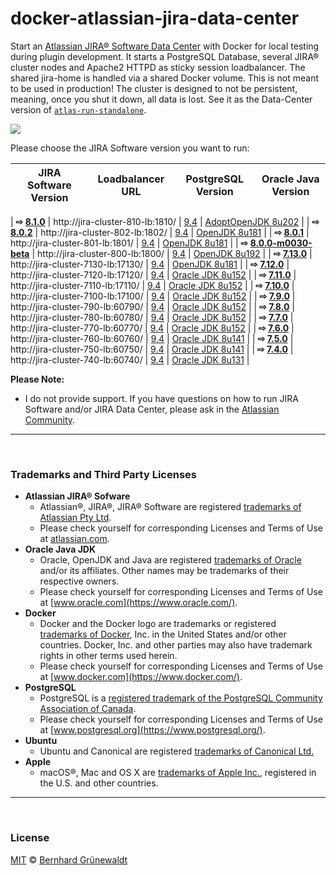 # docker-atlassian-jira-data-center

Start an [Atlassian JIRA® Software Data Center](https://de.atlassian.com/enterprise/data-center) with Docker for local testing during plugin development.
It starts a PostgreSQL Database, several JIRA® cluster nodes and Apache2 HTTPD as sticky session loadbalancer. The shared jira-home is handled via a shared Docker volume. This is not meant to be used in production! The cluster is designed to not be persistent, meaning, once you shut it down, all data is lost. See it as the Data-Center version of [`atlas-run-standalone`](https://developer.atlassian.com/docs/developer-tools/working-with-the-sdk/command-reference/atlas-run-standalone).

[![](https://codeclou.github.io/docker-atlassian-jira-data-center/img/manage-jira-cluster-logo.svg)](https://github.com/codeclou/docker-atlassian-jira-data-center)


Please choose the JIRA Software version you want to run:

|JIRA Software Version | Loadbalancer URL | PostgreSQL Version | Oracle Java Version |
|-------------------|--------------------|-----------------|-----------------------|

| **⇨ [8.1.0](https://github.com/codeclou/docker-atlassian-jira-data-center/blob/master/8.1.0)** | http://jira-cluster-810-lb:1810/ | [9.4](https://hub.docker.com/_/postgres/) | [AdoptOpenJDK 8u202](https://github.com/codeclou/docker-atlassian-base-images/blob/jira-software-8.1.0/Dockerfile) |
| **⇨ [8.0.2](https://github.com/codeclou/docker-atlassian-jira-data-center/blob/master/8.0.2)** | http://jira-cluster-802-lb:1802/ | [9.4](https://hub.docker.com/_/postgres/) | [OpenJDK 8u181](https://github.com/codeclou/docker-atlassian-base-images/blob/jira-software-8.0.2/Dockerfile) |
| **⇨ [8.0.1](https://github.com/codeclou/docker-atlassian-jira-data-center/blob/master/8.0.1)** | http://jira-cluster-801-lb:1801/ | [9.4](https://hub.docker.com/_/postgres/) | [OpenJDK 8u181](https://github.com/codeclou/docker-atlassian-base-images/blob/jira-software-8.0.1/Dockerfile) |
| **⇨ [8.0.0-m0030-beta](https://github.com/codeclou/docker-atlassian-jira-data-center/blob/master/8.0.0-m0030-beta)** | http://jira-cluster-800-lb:1800/ | [9.4](https://hub.docker.com/_/postgres/) | [OpenJDK 8u192](https://github.com/codeclou/docker-atlassian-base-images/blob/jira-software-8.0.0-m0030-beta/Dockerfile) |
| **⇨ [7.13.0](https://github.com/codeclou/docker-atlassian-jira-data-center/blob/master/7.13.0)** | http://jira-cluster-7130-lb:17130/ | [9.4](https://hub.docker.com/_/postgres/) | [OpenJDK 8u181](https://github.com/codeclou/docker-atlassian-base-images/blob/jira-software-7.13.0/Dockerfile) |
| **⇨ [7.12.0](https://github.com/codeclou/docker-atlassian-jira-data-center/blob/master/7.12.0)** | http://jira-cluster-7120-lb:17120/ | [9.4](https://hub.docker.com/_/postgres/) | [Oracle JDK 8u152](https://github.com/codeclou/docker-atlassian-base-images/blob/jira-software-7.12.0/Dockerfile) |
| **⇨ [7.11.0](https://github.com/codeclou/docker-atlassian-jira-data-center/blob/master/7.11.0)** | http://jira-cluster-7110-lb:17110/ | [9.4](https://hub.docker.com/_/postgres/) | [Oracle JDK 8u152](https://github.com/codeclou/docker-atlassian-base-images/blob/jira-software-7.11.0/Dockerfile) |
| **⇨ [7.10.0](https://github.com/codeclou/docker-atlassian-jira-data-center/blob/master/7.10.0)** | http://jira-cluster-7100-lb:17100/ | [9.4](https://hub.docker.com/_/postgres/) | [Oracle JDK 8u152](https://github.com/codeclou/docker-atlassian-base-images/blob/jira-software-7.10.0/Dockerfile) |
| **⇨ [7.9.0](https://github.com/codeclou/docker-atlassian-jira-data-center/blob/master/7.9.0)** | http://jira-cluster-790-lb:60790/ | [9.4](https://hub.docker.com/_/postgres/) | [Oracle JDK 8u152](https://github.com/codeclou/docker-atlassian-base-images/blob/jira-software-7.9.0/Dockerfile) |
| **⇨ [7.8.0](https://github.com/codeclou/docker-atlassian-jira-data-center/blob/master/7.8.0)** | http://jira-cluster-780-lb:60780/ | [9.4](https://hub.docker.com/_/postgres/) | [Oracle JDK 8u152](https://github.com/codeclou/docker-atlassian-base-images/blob/jira-software-7.8.0/Dockerfile) |
| **⇨ [7.7.0](https://github.com/codeclou/docker-atlassian-jira-data-center/blob/master/7.7.0)** | http://jira-cluster-770-lb:60770/ | [9.4](https://hub.docker.com/_/postgres/) | [Oracle JDK 8u152](https://github.com/codeclou/docker-atlassian-base-images/blob/jira-software-7.7.0/Dockerfile) |
| **⇨ [7.6.0](https://github.com/codeclou/docker-atlassian-jira-data-center/blob/master/7.6.0)** | http://jira-cluster-760-lb:60760/ | [9.4](https://hub.docker.com/_/postgres/) | [Oracle JDK 8u141](https://github.com/codeclou/docker-atlassian-base-images/blob/jira-software-7.6.0/Dockerfile) |
| **⇨ [7.5.0](https://github.com/codeclou/docker-atlassian-jira-data-center/blob/master/7.5.0)** | http://jira-cluster-750-lb:60750/ | [9.4](https://hub.docker.com/_/postgres/) | [Oracle JDK 8u141](https://github.com/codeclou/docker-atlassian-base-images/blob/jira-software-7.5.0/Dockerfile) |
| **⇨ [7.4.0](https://github.com/codeclou/docker-atlassian-jira-data-center/blob/master/7.4.0)** | http://jira-cluster-740-lb:60740/ | [9.4](https://hub.docker.com/_/postgres/) | [Oracle JDK 8u131](https://github.com/codeclou/docker-atlassian-base-images/blob/jira-software-7.4.0/Dockerfile) |

**Please Note:**
 * I do not provide support. If you have questions on how to run JIRA Software and/or JIRA Data Center, please ask in the
[Atlassian Community](https://community.atlassian.com/).

-----

&nbsp;

### Trademarks and Third Party Licenses

 * **Atlassian JIRA® Sofware**
   * Atlassian®, JIRA®, JIRA® Software are registered [trademarks of Atlassian Pty Ltd](https://de.atlassian.com/legal/trademark).
   * Please check yourself for corresponding Licenses and Terms of Use at [atlassian.com](https://atlassian.com).
 * **Oracle Java JDK**
   * Oracle, OpenJDK and Java are registered [trademarks of Oracle](https://www.oracle.com/legal/trademarks.html) and/or its affiliates. Other names may be trademarks of their respective owners.
   * Please check yourself for corresponding Licenses and Terms of Use at [www.oracle.com](https://www.oracle.com/).
 * **Docker**
   * Docker and the Docker logo are trademarks or registered [trademarks of Docker](https://www.docker.com/trademark-guidelines), Inc. in the United States and/or other countries. Docker, Inc. and other parties may also have trademark rights in other terms used herein.
   * Please check yourself for corresponding Licenses and Terms of Use at [www.docker.com](https://www.docker.com/).
 * **PostgreSQL**
   * PostgreSQL is a [registered trademark of the PostgreSQL Community Association of Canada](https://wiki.postgresql.org/wiki/Trademark_Policy).
   * Please check yourself for corresponding Licenses and Terms of Use at [www.postgresql.org](https://www.postgresql.org/).
 * **Ubuntu**
   * Ubuntu and Canonical are registered [trademarks of Canonical Ltd.](https://www.ubuntu.com/legal/short-terms)
 * **Apple**
   * macOS®, Mac and OS X are [trademarks of Apple Inc.](http://www.apple.com/legal/intellectual-property/trademark/appletmlist.html), registered in the U.S. and other countries.

-----

&nbsp;

### License

[MIT](https://github.com/codeclou/docker-atlassian-jira-data-center/blob/master/LICENSE) © [Bernhard Grünewaldt](https://github.com/clouless)
